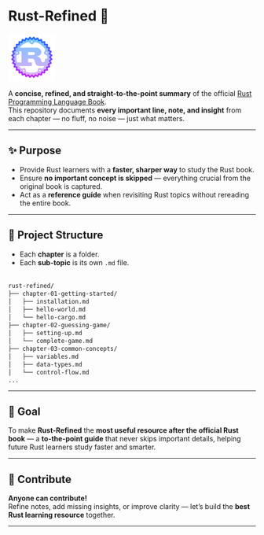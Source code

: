 # Rust-Refined 🦀

![rust logo image](rust_logo.png)

A **concise, refined, and straight-to-the-point summary** of the official [Rust Programming Language Book](https://doc.rust-lang.org/book/).  
This repository documents **every important line, note, and insight** from each chapter — no fluff, no noise — just what matters.  

---

## ✨ Purpose

- Provide Rust learners with a **faster, sharper way** to study the Rust book.  
- Ensure **no important concept is skipped** — everything crucial from the original book is captured.  
- Act as a **reference guide** when revisiting Rust topics without rereading the entire book.  

---

## 📂 Project Structure

- Each **chapter** is a folder.  
- Each **sub-topic** is its own `.md` file.  

```text

rust-refined/
├── chapter-01-getting-started/
│   ├── installation.md
│   ├── hello-world.md
│   └── hello-cargo.md
├── chapter-02-guessing-game/
│   ├── setting-up.md
│   └── complete-game.md
├── chapter-03-common-concepts/
│   ├── variables.md
│   ├── data-types.md
│   └── control-flow.md
...

```

---

## 🎯 Goal

To make **Rust-Refined** the **most useful resource after the official Rust book** — a **to-the-point guide** that never skips important details, helping future Rust learners study faster and smarter.  

---

## 🤝 Contribute

**Anyone can contribute!**  
Refine notes, add missing insights, or improve clarity — let’s build the **best Rust learning resource** together.  

---
